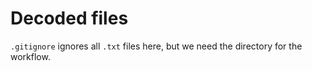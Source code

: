 # Decoded files

`.gitignore` ignores all `.txt` files here, but we need the directory for
the workflow.
